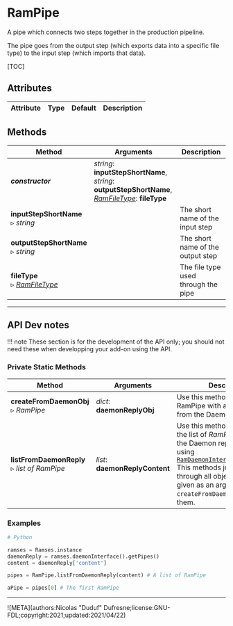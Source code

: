 # RamPipe

A pipe which connects two steps together in the production pipeline.

The pipe goes from the output step (which exports data into a specific file type) to the input step (which imports that data).

[TOC]

## Attributes

| Attribute | Type | Default | Description |
| --- | --- | --- | --- |

## Methods

| Method | Arguments | Description |
| --- | --- | --- |
| ***constructor*** | *string*: **inputStepShortName**,<br />*string*: **outputStepShortName**,<br />*[RamFileType](ram_filetype.md)*: **fileType** | |
| **inputStepShortName**<br />▹ *string* | | The short name of the input step |
| **outputStepShortName**<br />▹ *string* | | The short name of the output step |
| **fileType**<br />▹ *[RamFileType](ram_filetype.md)* | | The file type used through the pipe |

____

## API Dev notes

!!! note
    These section is for the development of the API only; you should not need these when developping your add-on using the API.

### Private Static Methods

| Method | Arguments | Description |
| --- | --- | --- |
| **createFromDaemonObj**<br />▹ *RamPipe* | *dict*: **daemonReplyObj** | Use this method to construct a RamPipe with an object got from the Daemon |
| **listFromDaemonReply**<br />▹ *list of RamPipe* | *list*: **daemonReplyContent** | Use this method to construct the list of *RamPipe* got from the Daemon reply content using [`RamDaemonInterface.getPipes()`](ram_daemon_interface.md)<br />This methods just loops through all objects in the list given as an argument, and use `createFromDaemonObj(obj)` on them. |

### Examples

```py
# Python

ramses = Ramses.instance
daemonReply = ramses.daemonInterface().getPipes()
content = daemonReply['content']

pipes = RamPipe.listFromDaemonReply(content) # A list of RamPipe

aPipe = pipes[0] # The first RamPipe
```

____

![META](authors:Nicolas "Duduf" Dufresne;license:GNU-FDL;copyright:2021;updated:2021/04/22)